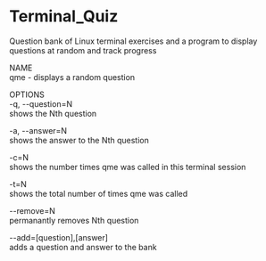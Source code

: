 # Terminal_Quiz
Question bank of Linux terminal exercises and a program to display questions at random and track progress

NAME \
  qme - displays a random question
  
 OPTIONS \
  -q, --question=N \
      shows the Nth question
      
  -a, --answer=N\
      shows the answer to the Nth question
  
  -c=N\
      shows the number times qme was called in this terminal session
  
  -t=N\
      shows the total number of times qme was called
  
  --remove=N\
      permanantly removes Nth question
  
  --add=[question],[answer]\
      adds a question and answer to the bank
      
      
